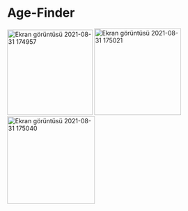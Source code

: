 # Age-Finder




<img width="196" alt="Ekran görüntüsü 2021-08-31 174957" src="https://user-images.githubusercontent.com/84295038/131526033-d853b4f1-fb8e-4d49-9b51-120b22204e5a.png">


<img width="199" alt="Ekran görüntüsü 2021-08-31 175021" src="https://user-images.githubusercontent.com/84295038/131526071-e60cb30f-928b-473d-9463-631aad2dffe2.png">


<img width="201" alt="Ekran görüntüsü 2021-08-31 175040" src="https://user-images.githubusercontent.com/84295038/131526119-323a316d-1066-4d9c-b316-5a96c9c97bfe.png">
